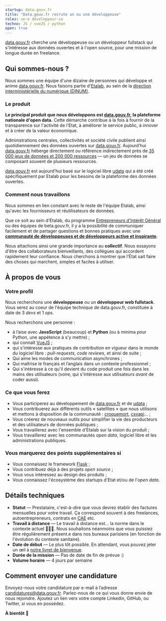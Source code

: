 ```yaml
---
startup: data.gouv.fr
title: "Data.gouv.fr recrute un ou une développeuse"
roles: un·e développeur·se
techno: JS / vueJS / python
open: true
---
```


[data.gouv.fr](https://data.gouv.fr) cherche une développeuse ou un développeur fullstack qui s'intéresse aux données ouvertes et à l'open source, pour une mission de longue durée en freelance.

<!--more-->

## Qui sommes-nous ?

Nous sommes une équipe d'une dizaine de personnes qui développe et anime [data.gouv.fr](https://data.gouv.fr). Nous faisons partie d'[Etalab](https://www.etalab.gouv.fr), au sein de la [direction interministérielle du numérique (DINUM)](https://www.numerique.gouv.fr).


### Le produit

**Le principal produit que nous développons est [data.gouv.fr](https://data.gouv.fr), la plateforme nationale d'open data.** Cette démarche contribue à la fois à fournir de la transparence sur l'activité de l'Etat, à améliorer le service public, à innover et à créer de la valeur économique. 

Administrations centrales, collectivités et société civile publient ainsi quotidiennement des données ouvertes sur [data.gouv.fr](https://data.gouv.fr). Aujourd’hui [data.gouv.fr](https://data.gouv.fr) héberge directement ou référence indirectement près de [35 000 jeux de données et 200 000 ressources](https://www.data.gouv.fr/fr/dashboard/) — un jeu de données se composant souvent de plusieurs ressources.

[data.gouv.fr](https://data.gouv.fr) est aujourd'hui basé sur le logiciel libre [udata](https://github.com/opendatateam/udata) qui a été créé spécifiquement par Etalab pour les besoins de la plateforme des données ouvertes.

### Comment nous travaillons

Nous sommes en lien constant avec le reste de l'équipe Etalab, ainsi qu'avec les fournisseurs et réutilisateurs de données. 

Que ce soit au sein d'Etalab, du programme [Entrepreneurs d'Intérêt Général](https://entrepreneur-interet-general.etalab.gouv.fr/) ou des équipes de beta.gouv.fr, il y a la possibilité de communiquer facilement et de partager questions et bonnes pratiques avec une [**communauté de développeuses et de développeurs active et inspirante**](https://github.com/etalab).  

Nous attachons ainsi une grande importance au **collectif**. Nous essayons d'être des collaborateurs bienveillants, des collègues qui accordent rapidement leur confiance. Nous cherchons à montrer que l’État sait faire des choses qui marchent, simples et faciles à utiliser.


## À propos de vous

### Votre profil

Nous recherchons une **développeuse** ou un **développeur web fullstack**. Vous serez au coeur de l'équipe technique de data.gouv.fr, constituée à date de 3 _devs_ et 1 _ops_. 

Nous recherchons une personne :

* à l’aise avec **JavaScript** (beaucoup) et **Python** (ou à minima pour Python, une appétence à s'y mettre) ;
* qui connaît [VueJS](https://vuejs.org) ;
* qui s'intéresse aux pratiques de contribution en vigueur dans le monde du logiciel libre : _pull-requests_, _code reviews_, et ainsi de suite ;
* Qui aime les modes de communication asynchrones ;
* Qui maîtrise le français et l’anglais dans un contexte professionnel ;
* Qui s'intéresse à ce qu'il devient du code produit une fois dans les mains des utilisateurs (voire, qui s'intéresse aux utilisateurs _avant_ de coder aussi).

### Ce que vous ferez

* Vous participerez au développement de [data.gouv.fr](https://data.gouv.fr) et de [udata](https://github.com/opendatateam/udata) ;
* Vous contribuerez aux différents outils « satellites » que nous utilisons et mettons à disposition de la communauté : [croquemort](https://github.com/opendatateam/croquemort), [csvapi](https://github.com/opendatateam/csvapi)... ;
* Vous créerez de nouveaux outils pour simplifier la vie des producteurs et des utilisateurs de données publiques ;
* Vous travaillerez avec l'ensemble d'Etalab sur la vision du produit ;
* Vous travaillerez avec les communautés _open data_, logiciel libre et les administrations publiques.

### Vous marquerez des points supplémentaires si

* Vous connaissez le framework [Flask](http://flask.pocoo.org) ;
* Vous contribuez déjà à des projets _open source_ ;
* Vous vous intéressez au design des produits ;
* Vous connaissez l'écosystème des startups d'Etat et/ou de l'_open data_.

## Détails techniques

* **Statut** — Prestataire, c'est-à-dire que vous devrez établir des factures mensuelles pour votre travail. Ça correspond souvent à des freelances, autoentrepreneurs, contrats en [CAE](https://www.economie.gouv.fr/ess/cooperative-dactivites-et-demplois-cest-quoi) etc.
* **Travail à distance** — Le travail à distance est... la norme dans le contexte actuel 🤷🏽‍♀️. Nous souhaitons néanmoins que vous puissiez être régulièrement présent.e dans nos bureaux parisiens (en fonction de l'évolution du contexte sanitaire).
* **Date de début** — Le plus tôt possible. En attendant, vous pouvez jeter un œil à [notre livret de bienvenue](https://github.com/etalab/etalab).
* **Durée de la mission** — Pas de date de fin de prévue :)
* **Volume horaire** — 4 jours par semaine

## Comment envoyer une candidature

Envoyez-nous votre candidature par e-mail à l’adresse <a href="mailto:candidatures@data.gouv.fr">candidatures@data.gouv.fr</a>. 
Parlez-nous de ce qui vous donne envie de nous rejoindre. Ajoutez un lien vers votre compte Linkedin, GitHub, ou Twitter, si vous en possédez.


**À bientôt** 👋
